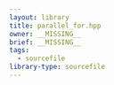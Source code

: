 ```yaml
---
layout: library
title: parallel_for.hpp
owner: __MISSING__
brief: __MISSING__
tags:
  - sourcefile
library-type: sourcefile
---
```

